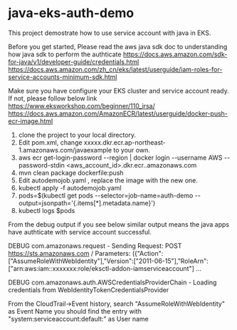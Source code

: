 # java-eks-auth-demo

This project demostrate how to use service account with java in EKS. 

Before you get started, Please read the aws java sdk doc to understanding how java sdk to perform the authticate 
https://docs.aws.amazon.com/sdk-for-java/v1/developer-guide/credentials.html
https://docs.aws.amazon.com/zh_cn/eks/latest/userguide/iam-roles-for-service-accounts-minimum-sdk.html

Make sure you have configure your EKS cluster and service account ready. If not, please follow below link
https://www.eksworkshop.com/beginner/110_irsa/
https://docs.aws.amazon.com/AmazonECR/latest/userguide/docker-push-ecr-image.html

1. clone the project to your local directory.
2. Edit pom.xml, change <repository>xxxxx.dkr.ecr.ap-northeast-1.amazonaws.com/javaexample</repository> to your own.
3. aws ecr get-login-password --region <region> | docker login --username AWS --password-stdin <aws_account_id>.dkr.ecr.<region>.amazonaws.com
4. mvn clean package dockerfile:push
5. Edit autodemojob.yaml , replace the image with the new one.
6. kubectl apply -f autodemojob.yaml
7. pods=$(kubectl get pods --selector=job-name=auth-demo --output=jsonpath='{.items[*].metadata.name}')
8. kubectl logs $pods

From the debug output if you see below similar output means the java apps have authticate with service account successful. 

DEBUG com.amazonaws.request -  Sending Request: POST https://sts.amazonaws.com / Parameters: ({"Action":["AssumeRoleWithWebIdentity"],"Version":["2011-06-15"],"RoleArn":["arn:aws:iam::xxxxxxx:role/eksctl-addon-iamserviceaccount"]
...
  
DEBUG com.amazonaws.auth.AWSCredentialsProviderChain -  Loading credentials from WebIdentityTokenCredentialsProvider

From the CloudTrail->Event history, search "AssumeRoleWithWebIdentity" as Event Name you should find the entry with "system:serviceaccount:default:<service account name>" as User name
